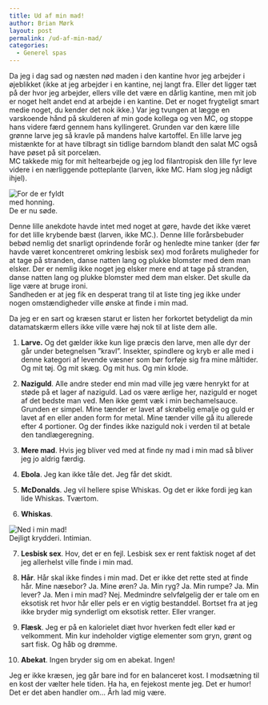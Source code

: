 ```yaml
---
title: Ud af min mad!
author: Brian Mørk
layout: post
permalink: /ud-af-min-mad/
categories:
  - Generel spas
---
```

Da jeg i dag sad og næsten nød maden i den kantine hvor jeg arbejder i øjeblikket (ikke at jeg arbejder i en kantine, nej langt fra. Eller det ligger tæt på der hvor jeg arbejder, ellers ville det være en dårlig kantine, men mit job er noget helt andet end at arbejde i en kantine. Det er noget frygteligt smart medie noget, du kender det nok ikke.) Var jeg tvungen at lægge en varskoende hånd på skulderen af min gode kollega og ven MC, og stoppe hans videre færd gennem hans kyllingeret. Grunden var den kære lille grønne larve jeg så kravle på mandens halve kartoffel. En lille larve jeg mistænkte for at have tilbragt sin tidlige barndom blandt den salat MC også have pøset på sit porcelæn.  
MC takkede mig for mit heltearbejde og jeg lod filantropisk den lille fyr leve videre i en nærliggende potteplante (larven, ikke MC. Ham slog jeg nådigt ihjel).

<div class="bitImage bitLeft" style="width: 140px">
  <img src="http://www.abekat.net/images/orm.jpg" alt="For de er fyldt med honning." /><br /> De er nu søde.
</div>

Denne lille anekdote havde intet med noget at gøre, havde det ikke været for det lille krybende bæst (larven, ikke MC.). Denne lille forårsbebuder bebød nemlig det snarligt oprindende forår og henledte mine tanker (der før havde været koncentreret omkring lesbisk sex) mod forårets muligheder for at tage på stranden, danse natten lang og plukke blomster med dem man elsker. Der er nemlig ikke noget jeg elsker mere end at tage på stranden, danse natten lang og plukke blomster med dem man elsker. Det skulle da lige være at bruge ironi.  
Sandheden er at jeg fik en desperat trang til at liste ting jeg ikke under nogen omstændigheder ville ønske at finde i min mad. 

Da jeg er en sart og kræsen starut er listen her forkortet betydeligt da min datamatskærm ellers ikke ville være høj nok til at liste dem alle.

1. **Larve.** Og det gælder ikke kun lige præcis den larve, men alle dyr der går under betegnelsen ”kravl”. Insekter, spindlere og kryb er alle med i denne kategori af levende væsner som bør forføje sig fra mine måltider. Og mit tøj. Og mit skæg. Og mit hus. Og min klode.

2. **Naziguld**. Alle andre steder end min mad ville jeg være henrykt for at støde på et lager af naziguld. Lad os være ærlige her, naziguld er noget af det bedste man ved. Men ikke gemt væk i min bechamelsauce. Grunden er simpel. Mine tænder er lavet af skrøbelig emalje og guld er lavet af en eller anden form for metal. Mine tænder ville gå itu allerede efter 4 portioner. Og der findes ikke naziguld nok i verden til at betale den tandlægeregning.

3. **Mere mad**. Hvis jeg bliver ved med at finde ny mad i min mad så bliver jeg jo aldrig færdig.

4. **Ebola**. Jeg kan ikke tåle det. Jeg får det skidt.

5. **McDonalds**. Jeg vil hellere spise Whiskas. Og det er ikke fordi jeg kan lide Whiskas. Tværtom.

6. **Whiskas**.

<div class="bitImage bitRight" style="width: 180px">
  <img src="http://www.abekat.net/images/1.jpg" alt="Ned i min mad!" /><br /> Dejligt krydderi. Intimian.
</div>

7. **Lesbisk sex**. Hov, det er en fejl. Lesbisk sex er rent faktisk noget af det jeg allerhelst ville finde i min mad.

8. **Hår**. Hår skal ikke findes i min mad. Det er ikke det rette sted at finde hår. Mine næsebor? Ja. Mine øren? Ja. Min ryg? Ja. Min rumpe? Ja. Min lever? Ja. Men i min mad? Nej. Medmindre selvfølgelig der er tale om en eksotisk ret hvor hår eller pels er en vigtig bestanddel. Bortset fra at jeg ikke bryder mig synderligt om eksotisk retter. Eller vranger.

9. **Flæsk**. Jeg er på en kalorielet diæt hvor hverken fedt eller kød er velkomment. Min kur indeholder vigtige elementer som gryn, grønt og sart fisk. Og håb og drømme.

10. **Abekat**. Ingen bryder sig om en abekat. Ingen!

Jeg er ikke kræsen, jeg går bare ind for en balanceret kost. I modsætning til en kost der vælter hele tiden. Ha ha, en fejekost mente jeg. Det er humor! Det er det aben handler om… Årh lad mig være.